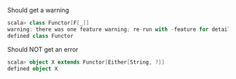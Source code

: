 Should get a warning

```scala
scala> class Functor[F[_]]
warning: there was one feature warning; re-run with -feature for details
defined class Functor
```

Should NOT get an error

```scala
scala> object X extends Functor[Either[String, ?]]
defined object X
```
